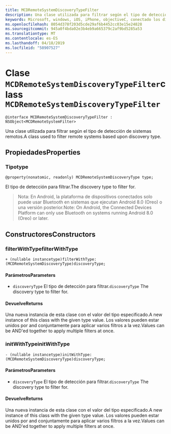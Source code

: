 ```yaml
---
title: MCDRemoteSystemDiscoveryTypeFilter
description: Una clase utilizada para filtrar según el tipo de detección de sistemas remotos.
keywords: Microsoft, windows, iOS, iPhone, objectiveC, conectado los dispositivos, proyecto Roma
ms.openlocfilehash: 8054d378f203d5cde29af6b4452cc03e15e24828
ms.sourcegitcommit: 945a0f4bda02e3b4eb9a665379c2af9bd5285a53
ms.translationtype: MT
ms.contentlocale: es-ES
ms.lasthandoff: 04/18/2019
ms.locfileid: "58907527"
---
```

# <a name="class-mcdremotesystemdiscoverytypefilter"></a><span data-ttu-id="6103f-104">Clase `MCDRemoteSystemDiscoveryTypeFilter`</span><span class="sxs-lookup"><span data-stu-id="6103f-104">class `MCDRemoteSystemDiscoveryTypeFilter`</span></span> 

```
@interface MCDRemoteSystemDiscoveryTypeFilter : NSObject<MCDRemoteSystemFilter>
```  

<span data-ttu-id="6103f-105">Una clase utilizada para filtrar según el tipo de detección de sistemas remotos.</span><span class="sxs-lookup"><span data-stu-id="6103f-105">A class used to filter remote systems based upon discovery type.</span></span>

## <a name="properties"></a><span data-ttu-id="6103f-106">Propiedades</span><span class="sxs-lookup"><span data-stu-id="6103f-106">Properties</span></span>

### <a name="type"></a><span data-ttu-id="6103f-107">Tipo</span><span class="sxs-lookup"><span data-stu-id="6103f-107">type</span></span>
`@property(nonatomic, readonly) MCDRemoteSystemDiscoveryType type;`

<span data-ttu-id="6103f-108">El tipo de detección para filtrar.</span><span class="sxs-lookup"><span data-stu-id="6103f-108">The discovery type to filter for.</span></span>

> <span data-ttu-id="6103f-109">Nota: En Android, la plataforma de dispositivos conectados solo puede usar Bluetooth en sistemas que ejecutan Android 8.0 (Oreo) o una versión posterior.</span><span class="sxs-lookup"><span data-stu-id="6103f-109">Note: On Android, the Connected Devices Platform can only use Bluetooth on systems running Android 8.0 (Oreo) or later.</span></span>

## <a name="constructors"></a><span data-ttu-id="6103f-110">Constructores</span><span class="sxs-lookup"><span data-stu-id="6103f-110">Constructors</span></span>

### <a name="filterwithtype"></a><span data-ttu-id="6103f-111">filterWithType</span><span class="sxs-lookup"><span data-stu-id="6103f-111">filterWithType</span></span>
`+ (nullable instancetype)filterWithType:(MCDRemoteSystemDiscoveryType)discoveryType;`

#### <a name="parameters"></a><span data-ttu-id="6103f-112">Parámetros</span><span class="sxs-lookup"><span data-stu-id="6103f-112">Parameters</span></span> 
* <span data-ttu-id="6103f-113">`discoveryType` El tipo de detección para filtrar.</span><span class="sxs-lookup"><span data-stu-id="6103f-113">`discoveryType` The discovery type to filter for.</span></span>

#### <a name="returns"></a><span data-ttu-id="6103f-114">Devuelve</span><span class="sxs-lookup"><span data-stu-id="6103f-114">Returns</span></span>
<span data-ttu-id="6103f-115">Una nueva instancia de esta clase con el valor del tipo especificado.</span><span class="sxs-lookup"><span data-stu-id="6103f-115">A new instance of this class with the given type value.</span></span> <span data-ttu-id="6103f-116">Los valores pueden estar unidos por and conjuntamente para aplicar varios filtros a la vez.</span><span class="sxs-lookup"><span data-stu-id="6103f-116">Values can be AND'ed together to apply multiple filters at once.</span></span>

### <a name="initwithtype"></a><span data-ttu-id="6103f-117">initWithType</span><span class="sxs-lookup"><span data-stu-id="6103f-117">initWithType</span></span>
`- (nullable instancetype)initWithType:(MCDRemoteSystemDiscoveryType)discoveryType;`

#### <a name="parameters"></a><span data-ttu-id="6103f-118">Parámetros</span><span class="sxs-lookup"><span data-stu-id="6103f-118">Parameters</span></span> 
* <span data-ttu-id="6103f-119">`discoveryType` El tipo de detección para filtrar.</span><span class="sxs-lookup"><span data-stu-id="6103f-119">`discoveryType` The discovery type to filter for.</span></span>

#### <a name="returns"></a><span data-ttu-id="6103f-120">Devuelve</span><span class="sxs-lookup"><span data-stu-id="6103f-120">Returns</span></span>
<span data-ttu-id="6103f-121">Una nueva instancia de esta clase con el valor del tipo especificado.</span><span class="sxs-lookup"><span data-stu-id="6103f-121">A new instance of this class with the given type value.</span></span> <span data-ttu-id="6103f-122">Los valores pueden estar unidos por and conjuntamente para aplicar varios filtros a la vez.</span><span class="sxs-lookup"><span data-stu-id="6103f-122">Values can be AND'ed together to apply multiple filters at once.</span></span>